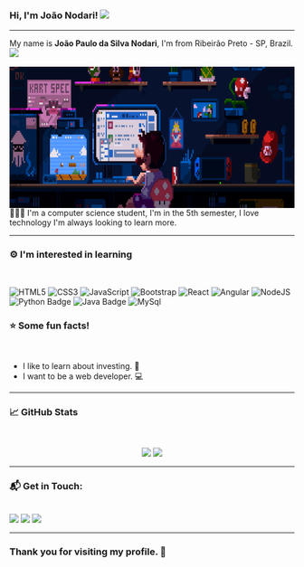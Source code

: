 ### Hi, I'm João Nodari!  <img src="https://github.com/TheDudeThatCode/TheDudeThatCode/blob/master/Assets/Developer.gif" width="60px">
---

My name is **João Paulo da Silva Nodari**, I'm from Ribeirão Preto - SP, Brazil. <img src="https://cdn-icons-png.flaticon.com/512/197/197386.png" width="13"/> 

<img align="right" alt="GIF" src="https://github.com/AllergicPoet/AllergicPoet/blob/main/MarioDev.gif" height="250" width="600"/>

👨🏻‍💻 I'm a computer science student, I'm in the 5th semester, I love technology I'm always looking to learn more.

---

### ⚙️ I'm interested in learning

<br>

![HTML5](https://img.shields.io/badge/html5-%23E34F26.svg?style=for-the-badge&logo=html5&logoColor=white)
![CSS3](https://img.shields.io/badge/css3-%231572B6.svg?style=for-the-badge&logo=css3&logoColor=white)
![JavaScript](https://img.shields.io/badge/javascript-%23323330.svg?style=for-the-badge&logo=javascript&logoColor=%23F7DF1E)
![Bootstrap](https://img.shields.io/badge/bootstrap-%23563D7C.svg?style=for-the-badge&logo=bootstrap&logoColor=white)
![React](https://img.shields.io/badge/React-20232A?style=for-the-badge&logo=react&logoColor=61DAFB)
![Angular](https://img.shields.io/badge/angular-%23DD0031.svg?style=for-the-badge&logo=angular&logoColor=white)
![NodeJS](https://img.shields.io/badge/node.js-6DA55F?style=for-the-badge&logo=node.js&logoColor=white)
![Python Badge](https://img.shields.io/badge/Python-3776AB?style=for-the-badge&logo=python&logoColor=white)
![Java Badge](https://img.shields.io/badge/Java-ED8B00?style=for-the-badge&logo=java&logoColor=white)
![MySql](https://img.shields.io/badge/MySQL-005C84?style=for-the-badge&logo=mysql&logoColor=white)

### :star: Some fun facts!

<br>

- I like to learn about investing. 💸
- I want to be a web developer. 💻

---

### 📈 GitHub Stats

<br>

<p align = "center">
  <img src = "https://github-readme-stats.vercel.app/api?username=JoaoNodari&show_icons=true&theme=tokyonight&line_height=27">
   <img src = "https://github-readme-stats.vercel.app/api/top-langs/?username=JoaoNodari&langs_count=5&theme=tokyonight">
</p>

---

### 📬 Get in Touch:
<br>
<div>
    <a href="https://br.linkedin.com/in/joao-paulo-nodari-52922a18a" target="_blank"><img src="https://img.shields.io/badge/-LinkedIn-%230077B5?style=for-the-badge&logo=linkedin&logoColor=white" target="_blank"></a> 
  <a href = "mailto:joaonodar@gmail.com"><img src="https://img.shields.io/badge/-Gmail-%23333?style=for-the-badge&logo=gmail&logoColor=white" target="_blank"></a>
  <a href="https://discord.gg/wagxzStdcR" target="_blank"><img src="https://img.shields.io/badge/Discord-7289DA?style=for-the-badge&logo=discord&logoColor=white" target="_blank"></a> 
</div>

---

### Thank you for visiting my profile. 👋
